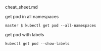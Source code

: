 cheat_sheet.md


get pod in all namespaces
```
master $ kubectl get pod --all-namespaces
```

get pod with labels
```
kubectl get pod --show-labels
```